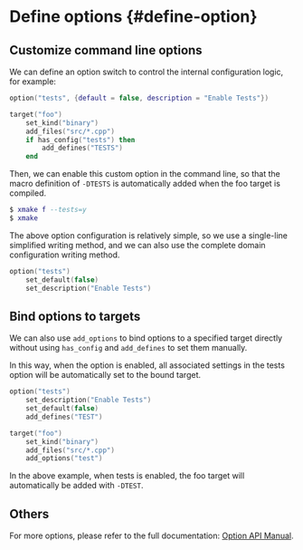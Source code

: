 # Define options {#define-option}

## Customize command line options

We can define an option switch to control the internal configuration logic, for example:

```lua
option("tests", {default = false, description = "Enable Tests"})

target("foo")
    set_kind("binary")
    add_files("src/*.cpp")
    if has_config("tests") then
        add_defines("TESTS")
    end
```

Then, we can enable this custom option in the command line, so that the macro definition of `-DTESTS` is automatically added when the foo target is compiled.

```lua
$ xmake f --tests=y
$ xmake
```

The above option configuration is relatively simple, so we use a single-line simplified writing method, and we can also use the complete domain configuration writing method.

```lua
option("tests")
    set_default(false)
    set_description("Enable Tests")
```

## Bind options to targets

We can also use `add_options` to bind options to a specified target directly without using `has_config` and `add_defines` to set them manually.

In this way, when the option is enabled, all associated settings in the tests option will be automatically set to the bound target.

```lua
option("tests")
    set_description("Enable Tests")
    set_default(false)
    add_defines("TEST")

target("foo")
    set_kind("binary")
    add_files("src/*.cpp")
    add_options("test")
```

In the above example, when tests is enabled, the foo target will automatically be added with `-DTEST`.

## Others

For more options, please refer to the full documentation: [Option API Manual](/api/description/configuration-option).
